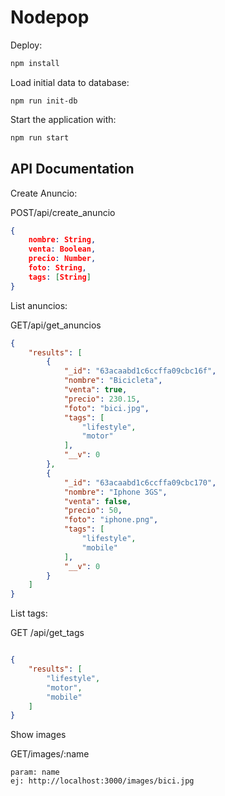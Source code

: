 # Nodepop


Deploy:

```sh
npm install
```
Load initial data to database:
```
npm run init-db
```

Start the application with:

```sh
npm run start
```
## API Documentation

Create Anuncio:

POST/api/create_anuncio
```json
{
    nombre: String,
    venta: Boolean,
    precio: Number,
    foto: String,
    tags: [String]
}
```
List anuncios:

GET/api/get_anuncios
```json
{
    "results": [
        {
            "_id": "63acaabd1c6ccffa09cbc16f",
            "nombre": "Bicicleta",
            "venta": true,
            "precio": 230.15,
            "foto": "bici.jpg",
            "tags": [
                "lifestyle",
                "motor"
            ],
            "__v": 0
        },
        {
            "_id": "63acaabd1c6ccffa09cbc170",
            "nombre": "Iphone 3GS",
            "venta": false,
            "precio": 50,
            "foto": "iphone.png",
            "tags": [
                "lifestyle",
                "mobile"
            ],
            "__v": 0
        }
    ]
}
```

List tags:

GET /api/get_tags
```json

{
    "results": [
        "lifestyle",
        "motor",
        "mobile"
    ]
}
```

Show images

GET/images/:name

```
param: name
ej: http://localhost:3000/images/bici.jpg
```